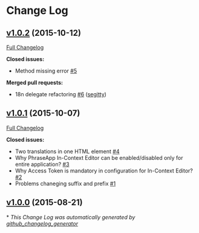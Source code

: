 # Change Log

## [v1.0.2](https://github.com/phrase/phraseapp-in-context-editor-ruby/tree/v1.0.2) (2015-10-12)
[Full Changelog](https://github.com/phrase/phraseapp-in-context-editor-ruby/compare/v1.0.1...v1.0.2)

**Closed issues:**

- Method missing error [\#5](https://github.com/phrase/phraseapp-in-context-editor-ruby/issues/5)

**Merged pull requests:**

- 18n delegate refactoring [\#6](https://github.com/phrase/phraseapp-in-context-editor-ruby/pull/6) ([segitty](https://github.com/segitty))

## [v1.0.1](https://github.com/phrase/phraseapp-in-context-editor-ruby/tree/v1.0.1) (2015-10-07)
[Full Changelog](https://github.com/phrase/phraseapp-in-context-editor-ruby/compare/v1.0.0...v1.0.1)

**Closed issues:**

- Two translations in one HTML element [\#4](https://github.com/phrase/phraseapp-in-context-editor-ruby/issues/4)
- Why PhraseApp In-Context Editor can be enabled/disabled only for entire application? [\#3](https://github.com/phrase/phraseapp-in-context-editor-ruby/issues/3)
- Why Access Token is mandatory in configuration for In-Context Editor?  [\#2](https://github.com/phrase/phraseapp-in-context-editor-ruby/issues/2)
- Problems chaneging suffix and prefix [\#1](https://github.com/phrase/phraseapp-in-context-editor-ruby/issues/1)

## [v1.0.0](https://github.com/phrase/phraseapp-in-context-editor-ruby/tree/v1.0.0) (2015-08-21)


\* *This Change Log was automatically generated by [github_changelog_generator](https://github.com/skywinder/Github-Changelog-Generator)*